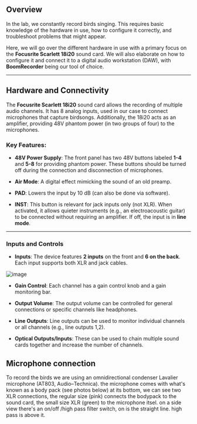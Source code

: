## Overview
In the lab, we constantly record birds singing. This requires basic knowledge of the hardware in use, how to configure it correctly, and troubleshoot problems that might appear. 

Here, we will go over the different hardware in use with a primary focus on the **Focusrite Scarlett 18i20** sound card. We will also elaborate on how to configure it and connect it to a digital audio workstation (DAW), with **BoomRecorder** being our tool of choice.

---

## Hardware and Connectivity

The **Focusrite Scarlett 18i20** sound card allows the recording of multiple audio channels. It has 8 analog inputs, used in our case to connect microphones that capture birdsongs. Additionally, the 18i20 acts as an amplifier, providing 48V phantom power (in two groups of four) to the microphones.

### Key Features:

- **48V Power Supply**: The front panel has two 48V buttons labeled **1-4** and **5-8** for providing phantom power. These buttons should be turned off during the connection and disconnection of microphones.

- **Air Mode**: A digital effect mimicking the sound of an old preamp.

- **PAD**: Lowers the input by 10 dB (can also be done via software).

- **INST**: This button is relevant for jack inputs only (not XLR). When activated, it allows quieter instruments (e.g., an electroacoustic guitar) to be connected without requiring an amplifier. If off, the input is in **line mode**.

---

### Inputs and Controls

- **Inputs**: The device features **2 inputs** on the front and **6 on the back**. Each input supports both XLR and jack cables.
  
![image](https://github.com/user-attachments/assets/ad104cde-afa6-4b25-a180-40c8a26cb696)

- **Gain Control**: Each channel has a gain control knob and a gain monitoring bar.

- **Output Volume**: The output volume can be controlled for general connections or specific channels like headphones.

- **Line Outputs**: Line outputs can be used to monitor individual channels or all channels (e.g., line outputs 1,2).

- **Optical Outputs/Inputs**: These can be used to chain multiple sound cards together and increase the number of channels.

## Microphone connection 
To record the birds we are using an omnidirectional condenser Lavalier microphone (AT803, Audio–Technica). 
the microphone comes with what's known as a body pack (see photos below) at its bottom, we can see two XLR connections, the regular size (pink) connects the bodypack to the sound card, the small size XLR (green) to the microphone itsel. 
on a side view there's an on/off /high pass filter switch, on is the straight line. high pass is above it.

